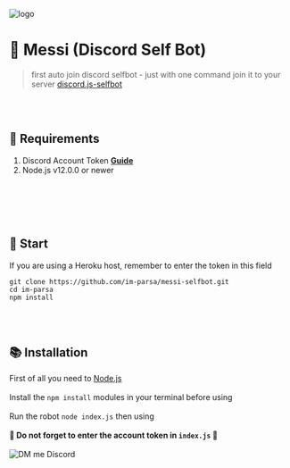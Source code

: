 ![logo](https://cdn.discordapp.com/attachments/776425421968244768/868961378885574776/000_9EK9HK2028129.png)

# 🤖 Messi (Discord Self Bot)
> first auto join discord selfbot - just with one command join it to your server [discord.js-selfbot](https://www.npmjs.com/package/discord.js-selfbot)

<br><br>

## 🔧 Requirements
1. Discord Account Token **[Guide](https://discordjs.guide/preparations/setting-up-a-bot-application.html#creating-your-bot)**
2. Node.js v12.0.0 or newer

<br><br>
<br><br>

## 🚀 Start

If you are using a Heroku host, remember to enter the token in this field

```
git clone https://github.com/im-parsa/messi-selfbot.git
cd im-parsa
npm install
```
<br><br>

## 📚 Installation

First of all you need to <a href="https://nodejs.org/en/"> Node.js </a>
<br> <br>
Install the `npm install` modules in your terminal before using
<br> <br>
Run the robot `node index.js` then using
<br> <br>
**🔴 Do not forget to enter the account token in `index.js` 🔴**
<br> <br>
![DM me Discord](https://discord.c99.nl/widget/theme-1/488958506280550402.png)
